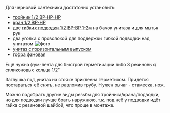 Для черновой сантехники достаточно установить:
  * [тройник 1/2 ВР-НР-НР](http://www.san-detal.ru/trojnik-12-nrvrnr-p-846.html)
  * [кран 1/2 ВР-НР](http://www.san-detal.ru/kran-usilennyj-12-vrnr-p-512.html)
  * две [гибких подводки 1/2 ВР-ВР 1-2м](http://www.san-detal.ru/podvodka-dlja-vody-10-m-12-vrvr-p-410.html) на бачок унитаза и для мытья рук
  * два уголка с проволокой для поддержки гибкой подводки над унитазом ![фото](/files/20170311_052904.jpg)
  * [унитаз с горизонтальным выпуском](http://www.ekonomstroy.ru/catalog/unitazy_kompakty/unitaz_kompakt_santek_animo_vypusk_pryamoy_v_stenu_2_kh_rezh_siden_dyuroplast/)
  * [гофра фановая](http://www.san-detal.ru/gophra-phanovaja-440-mm-wcf23r-p-1220.html)

Ещё нужна фум-лента для быстрой герметизации либо 3 резиновых/силиконовых кольца 1/2"

Заглушка под унитаз на стояке приклеена герметиком. Придётся постараться её снять, не разломив трубу. Нужен рычаг - стамеска, нож.

Можно подобрать другие виды резьбы для тройника/крана/подводки, но для подводки лучше брать наружнюю, т.к. под неё у подводки идёт гайка с резиновой шайбой, что проще в монтаже.
